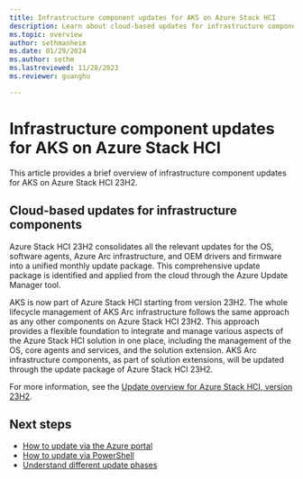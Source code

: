 ```yaml
---
title: Infrastructure component updates for AKS on Azure Stack HCI
description: Learn about cloud-based updates for infrastructure components in AKS on Azure Stack HCI.
ms.topic: overview
author: sethmanheim
ms.date: 01/29/2024
ms.author: sethm 
ms.lastreviewed: 11/28/2023
ms.reviewer: guanghu

---
```


# Infrastructure component updates for AKS on Azure Stack HCI

This article provides a brief overview of infrastructure component updates for AKS on Azure Stack HCI 23H2.

## Cloud-based updates for infrastructure components

Azure Stack HCI 23H2 consolidates all the relevant updates for the OS, software agents, Azure Arc infrastructure, and OEM drivers and firmware
into a unified monthly update package. This comprehensive update package is identified and applied from the cloud through the Azure Update Manager tool.

AKS is now part of Azure Stack HCI starting from version 23H2. The whole lifecycle management of AKS Arc infrastructure follows
the same approach as any other components on Azure Stack HCI 23H2. This approach provides a flexible foundation to integrate and manage various
aspects of the Azure Stack HCI solution in one place, including the management of the OS, core agents and services, and the solution
extension. AKS Arc infrastructure components, as part of solution extensions, will be updated through the update package of Azure Stack HCI 23H2.

For more information, see the [Update overview for Azure Stack HCI, version 23H2](/azure-stack/hci/update/about-updates-23h2).

## Next steps

- [How to update via the Azure portal](/azure-stack/hci/update/azure-update-manager-23h2)
- [How to update via PowerShell](/azure-stack/hci/update/update-via-powershell-23h2)
- [Understand different update phases](/azure-stack/hci/update/update-phases-23h2)
